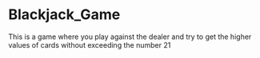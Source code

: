 # Blackjack_Game
This is a game where you play against the dealer and try to get the higher values of cards without exceeding the number 21
